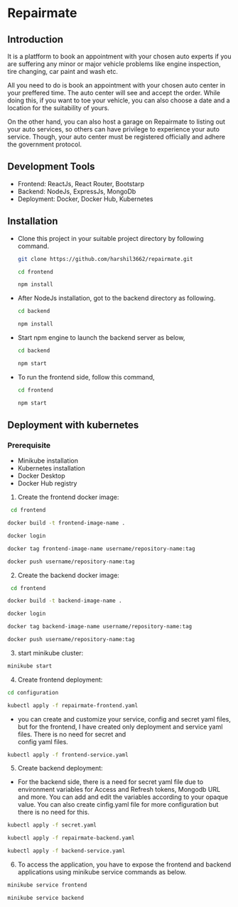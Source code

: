 # Repairmate

## Introduction

It is a platfform to book an appointment with your chosen auto experts if you are suffering any minor or major vehicle problems like engine inspection, tire changing, car paint and wash etc.

All you need to do is book an appointment with your chosen auto center in your preffered time. The auto center will see and accept the order. While doing this, if you want to toe your vehicle, you can also choose a date and a location for the suitability of yours.

On the other hand, you can also host a garage on Repairmate to listing out your auto services, so others can have privilege to experience your auto service. Though, your auto center must be
registered officially and adhere the government protocol.

## Development Tools

- Frontend: ReactJs, React Router, Bootstarp
- Backend: NodeJs, ExpressJs, MongoDb
- Deployment: Docker, Docker Hub, Kubernetes

## Installation

- Clone this project in your suitable project directory by following command.
  
  ```bash
  git clone https://github.com/harshil3662/repairmate.git
  ```
  ```bash
  cd frontend
  ```
  ```bash
  npm install
  ```
- After NodeJs installation, got to the backend directory as following.
  
  ```bash
  cd backend
  ```
  ```bash
  npm install
  ```
- Start npm engine to launch the backend server as below,
  
  ```bash
  cd backend
  ```
  ```bash
  npm start
  ```
- To run the frontend side, follow this command,
  
  ```bash
  cd frontend
  ```
  ```bash
  npm start
  ```

## Deployment with kubernetes

### Prerequisite

- Minikube installation
- Kubernetes installation
- Docker Desktop
- Docker Hub registry

1. Create the frontend docker image:
   
  ```bash
   cd frontend
  ```
  ```bash
  docker build -t frontend-image-name .
  ```
  ```bash
  docker login
  ```
  ```bash
  docker tag frontend-image-name username/repository-name:tag
  ```
  ```bash
  docker push username/repository-name:tag
  ```

2. Create the backend docker image:
   
  ```bash
   cd frontend
  ```
  ```bash
  docker build -t backend-image-name .
  ```
  ```bash
  docker login
  ```
  ```bash
  docker tag backend-image-name username/repository-name:tag
  ```
  ```bash
  docker push username/repository-name:tag
  ```

3. start minikube cluster:
   
  ```bash
  minikube start
  ```

4. Create frontend deployment:
   
  ```bash
  cd configuration
  ```
  ```bash
  kubectl apply -f repairmate-frontend.yaml
  ```

  - you can create and customize your service, config and secret yaml files, but for the frontend, I have created only deployment and service yaml files. There is no need for secret and   
    config yaml files.
    
  ```bash
  kubectl apply -f frontend-service.yaml
  ```

5. Create backend deployment:
    </br>
  - For the backend side, there is a need for secret yaml file due to environment variables for Access and Refresh tokens, Mongodb URL and more. You can add and edit the variables 
    according to your opaque value. You can also create cinfig.yaml file for more configuration but there is no need for this.
    
  ```bash
  kubectl apply -f secret.yaml
  ```
  ```bash
  kubectl apply -f repairmate-backend.yaml
  ```
  ```bash
  kubectl apply -f backend-service.yaml
  ```

6. To access the application, you have to expose the frontend and backend applications using minikube service commands as below.
   
  ```bash
  minikube service frontend
  ```
  ```bash
  minikube service backend
  ```
